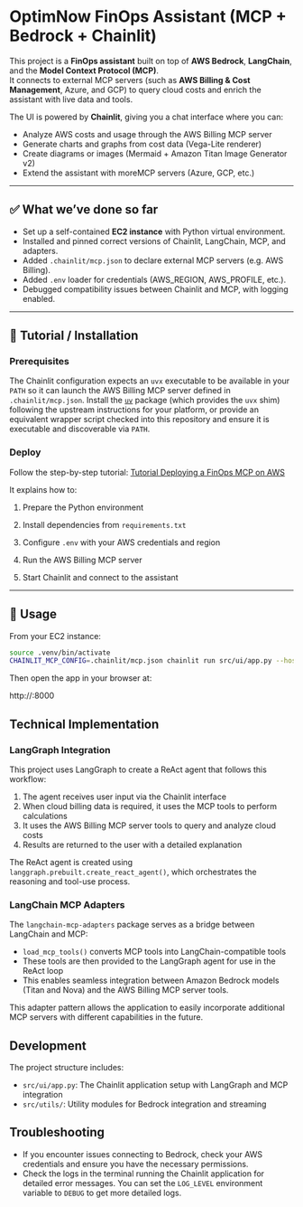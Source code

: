 # OptimNow FinOps Assistant (MCP + Bedrock + Chainlit)

This project is a **FinOps assistant** built on top of **AWS Bedrock**, **LangChain**, and the **Model Context Protocol (MCP)**.  
It connects to external MCP servers (such as **AWS Billing & Cost Management**, Azure, and GCP) to query cloud costs and enrich the assistant with live data and tools.  

The UI is powered by **Chainlit**, giving you a chat interface where you can:
- Analyze AWS costs and usage through the AWS Billing MCP server  
- Generate charts and graphs from cost data (Vega-Lite renderer)  
- Create diagrams or images (Mermaid + Amazon Titan Image Generator v2)  
- Extend the assistant with moreMCP servers (Azure, GCP, etc.)  

---

## ✅ What we’ve done so far

- Set up a self-contained **EC2 instance** with Python virtual environment.  
- Installed and pinned correct versions of Chainlit, LangChain, MCP, and adapters.  
- Added `.chainlit/mcp.json` to declare external MCP servers (e.g. AWS Billing).   
- Added `.env` loader for credentials (AWS_REGION, AWS_PROFILE, etc.).  
- Debugged compatibility issues between Chainlit and MCP, with logging enabled.  

---

## 📖 Tutorial / Installation

### Prerequisites

The Chainlit configuration expects an `uvx` executable to be available in your `PATH` so it can launch the AWS Billing MCP server defined in `.chainlit/mcp.json`. Install the [`uv`](https://github.com/astral-sh/uv) package (which provides the `uvx` shim) following the upstream instructions for your platform, or provide an equivalent wrapper script checked into this repository and ensure it is executable and discoverable via `PATH`.

### Deploy

Follow the step-by-step tutorial: [Tutorial Deploying a FinOps MCP on AWS](Tutorial%20Deploying%20a%20FinOps%20MCP%20on%20AWS.md)

It explains how to:

1. Prepare the Python environment  

2. Install dependencies from `requirements.txt`  

3. Configure `.env` with your AWS credentials and region  

4. Run the AWS Billing MCP server  

5. Start Chainlit and connect to the assistant  

   

---

## 🚀 Usage

From your EC2 instance:

```bash
source .venv/bin/activate
CHAINLIT_MCP_CONFIG=.chainlit/mcp.json chainlit run src/ui/app.py --host 0.0.0.0 --port 8000
```

Then open the app in your browser at:

http://<your-ec2-public-ip>:8000






## Technical Implementation

### LangGraph Integration

This project uses LangGraph to create a ReAct agent that follows this workflow:

1. The agent receives user input via the Chainlit interface
2. When cloud billing data is required, it uses the MCP tools to perform calculations
3. It uses the AWS Billing MCP server tools to query and analyze cloud costs
4. Results are returned to the user with a detailed explanation

The ReAct agent is created using `langgraph.prebuilt.create_react_agent()`, which orchestrates the reasoning and tool-use process.

### LangChain MCP Adapters

The `langchain-mcp-adapters` package serves as a bridge between LangChain and MCP:

- `load_mcp_tools()` converts MCP tools into LangChain-compatible tools
- These tools are then provided to the LangGraph agent for use in the ReAct loop
- This enables seamless integration between Amazon Bedrock models (Titan and Nova) and the AWS Billing MCP server tools.

This adapter pattern allows the application to easily incorporate additional MCP servers with different capabilities in the future.


## Development

The project structure includes:

- `src/ui/app.py`: The Chainlit application setup with LangGraph and MCP integration
- `src/utils/`: Utility modules for Bedrock integration and streaming



## Troubleshooting

- If you encounter issues connecting to Bedrock, check your AWS credentials and ensure you have the necessary permissions.
- Check the logs in the terminal running the Chainlit application for detailed error messages. You can set the `LOG_LEVEL` environment variable to `DEBUG` to get more detailed logs.
